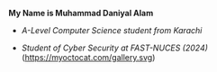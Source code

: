 **My Name is Muhammad Daniyal Alam**
- *A-Level Computer Science student from Karachi*
+ *Student of Cyber Security at FAST-NUCES (2024)*
(https://myoctocat.com/gallery.svg)

